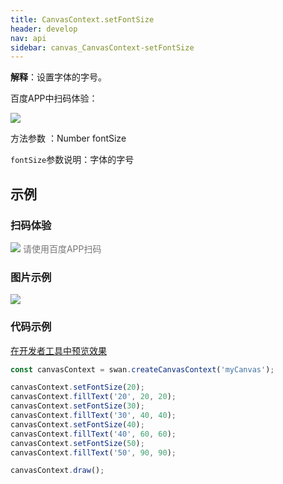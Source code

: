 ```yaml
---
title: CanvasContext.setFontSize
header: develop
nav: api
sidebar: canvas_CanvasContext-setFontSize
---
```

 
**解释**：设置字体的字号。

 百度APP中扫码体验： 

<img src="https://b.bdstatic.com/miniapp/assets/images/doc_demo/pages_createCanvasContext.png"  class="demo-qrcode-image" />

 方法参数 ：Number fontSize

`fontSize`参数说明：字体的字号 
## 示例

 
### 扫码体验

<div class='scan-code-container'>
    <img src="https://b.bdstatic.com/miniapp/assets/images/doc_demo/pages_setBackgroundColor.png" class="demo-qrcode-image" />
    <font color=#777 12px>请使用百度APP扫码</font>
</div>

###  图片示例  
<div class="m-doc-custom-examples">
    <div class="m-doc-custom-examples-correct">
        <img src="https://b.bdstatic.com/miniapp/image/setFontSize.png">
    </div>
    <div class="m-doc-custom-examples-correct">
        <img src=" ">
    </div>
    <div class="m-doc-custom-examples-correct">
        <img src=" ">
    </div>     
</div>

### 代码示例 

<a href="swanide://fragment/94b824f65c4ffa7f78b40f0d6f10bd1a1573724116782" title="在开发者工具中预览效果" target="_self">在开发者工具中预览效果</a>

```js
const canvasContext = swan.createCanvasContext('myCanvas');

canvasContext.setFontSize(20);
canvasContext.fillText('20', 20, 20);
canvasContext.setFontSize(30);
canvasContext.fillText('30', 40, 40);
canvasContext.setFontSize(40);
canvasContext.fillText('40', 60, 60);
canvasContext.setFontSize(50);
canvasContext.fillText('50', 90, 90);

canvasContext.draw();
```
